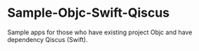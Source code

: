 # Sample-Objc-Swift-Qiscus
Sample apps for those who have existing project Objc and have dependency Qiscus (Swift).
